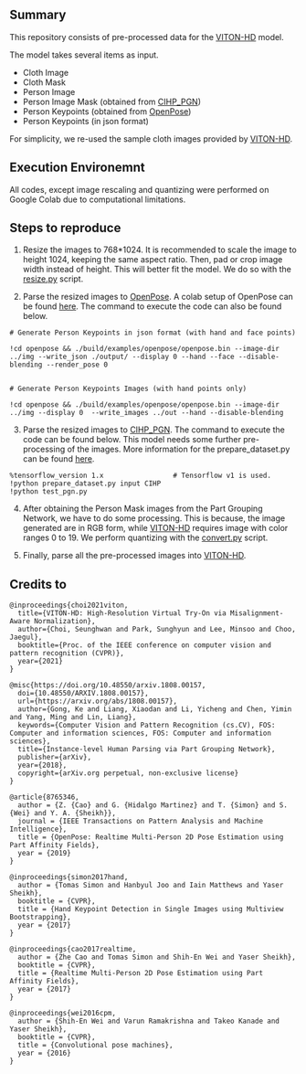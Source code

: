 ## Summary

This repository consists of pre-processed data for the [VITON-HD](https://github.com/shadow2496/VITON-HD) model.

The model takes several items as input.

- Cloth Image
- Cloth Mask
- Person Image
- Person Image Mask (obtained from [CIHP_PGN](https://github.com/Engineering-Course/CIHP_PGN))
- Person Keypoints (obtained from [OpenPose](https://github.com/CMU-Perceptual-Computing-Lab/openpose))
- Person Keypoints (in json format)

For simplicity, we re-used the sample cloth images provided by [VITON-HD](https://github.com/shadow2496/VITON-HD).

## Execution Environemnt

All codes, except image rescaling and quantizing were performed on Google Colab due to computational limitations.

## Steps to reproduce

1. Resize the images to 768\*1024. It is recommended to scale the image to height 1024, keeping the same aspect ratio. Then, pad or crop image width instead of height. This will better fit the model. We do so with the [resize.py](./resize.py) script.

2. Parse the resized images to [OpenPose](https://github.com/CMU-Perceptual-Computing-Lab/openpose). A colab setup of OpenPose can be found [here](https://colab.research.google.com/github/tugstugi/dl-colab-notebooks/blob/master/notebooks/OpenPose.ipynb). The command to execute the code can also be found below.

```
# Generate Person Keypoints in json format (with hand and face points)

!cd openpose && ./build/examples/openpose/openpose.bin --image-dir ../img --write_json ./output/ --display 0 --hand --face --disable-blending --render_pose 0


# Generate Person Keypoints Images (with hand points only)

!cd openpose && ./build/examples/openpose/openpose.bin --image-dir ../img --display 0  --write_images ../out --hand --disable-blending
```

3. Parse the resized images to [CIHP_PGN](https://github.com/Engineering-Course/CIHP_PGN). The command to execute the code can be found below. This model needs some further pre-processing of the images. More information for the prepare_dataset.py can be found [here](https://github.com/Engineering-Course/CIHP_PGN/issues/38#issuecomment-560973424).

```
%tensorflow_version 1.x                 # Tensorflow v1 is used.
!python prepare_dataset.py input CIHP
!python test_pgn.py
```

4. After obtaining the Person Mask images from the Part Grouping Network, we have to do some processing. This is because, the image generated are in RGB form, while [VITON-HD](https://github.com/shadow2496/VITON-HD) requires image with color ranges 0 to 19. We perform quantizing with the [convert.py](./convert.py) script.

5. Finally, parse all the pre-processed images into [VITON-HD](https://github.com/shadow2496/VITON-HD).

## Credits to

```
@inproceedings{choi2021viton,
  title={VITON-HD: High-Resolution Virtual Try-On via Misalignment-Aware Normalization},
  author={Choi, Seunghwan and Park, Sunghyun and Lee, Minsoo and Choo, Jaegul},
  booktitle={Proc. of the IEEE conference on computer vision and pattern recognition (CVPR)},
  year={2021}
}

@misc{https://doi.org/10.48550/arxiv.1808.00157,
  doi={10.48550/ARXIV.1808.00157},
  url={https://arxiv.org/abs/1808.00157},
  author={Gong, Ke and Liang, Xiaodan and Li, Yicheng and Chen, Yimin and Yang, Ming and Lin, Liang},
  keywords={Computer Vision and Pattern Recognition (cs.CV), FOS: Computer and information sciences, FOS: Computer and information sciences},
  title={Instance-level Human Parsing via Part Grouping Network},
  publisher={arXiv},
  year={2018},
  copyright={arXiv.org perpetual, non-exclusive license}
}

@article{8765346,
  author = {Z. {Cao} and G. {Hidalgo Martinez} and T. {Simon} and S. {Wei} and Y. A. {Sheikh}},
  journal = {IEEE Transactions on Pattern Analysis and Machine Intelligence},
  title = {OpenPose: Realtime Multi-Person 2D Pose Estimation using Part Affinity Fields},
  year = {2019}
}

@inproceedings{simon2017hand,
  author = {Tomas Simon and Hanbyul Joo and Iain Matthews and Yaser Sheikh},
  booktitle = {CVPR},
  title = {Hand Keypoint Detection in Single Images using Multiview Bootstrapping},
  year = {2017}
}

@inproceedings{cao2017realtime,
  author = {Zhe Cao and Tomas Simon and Shih-En Wei and Yaser Sheikh},
  booktitle = {CVPR},
  title = {Realtime Multi-Person 2D Pose Estimation using Part Affinity Fields},
  year = {2017}
}

@inproceedings{wei2016cpm,
  author = {Shih-En Wei and Varun Ramakrishna and Takeo Kanade and Yaser Sheikh},
  booktitle = {CVPR},
  title = {Convolutional pose machines},
  year = {2016}
}
```
